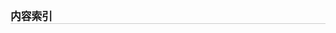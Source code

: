 <script>
// https://github.com/ghiculescu/jekyll-table-of-contents
$(document).ready(function() {
  var no_back_to_top_links = false

  var headers = $('h1, h2, h3, h4, h5, h6').filter(function() {return this.id}), // get all headers with an ID
      output = $('.toc');
  if (!headers.length || headers.length < 3 || !output.length)
    return;

  var get_level = function(ele) { return parseInt(ele.nodeName.replace("H", ""), 10) }
  var highest_level = headers.map(function(_, ele) { return get_level(ele) }).get().sort()[0]
  var return_to_top = '<i class="icon-arrow-up back-to-top">&uarr;</i>'
  //var return_to_top = ''

  var level = get_level(headers[0]), this_level, html = "<ul>";
  headers.on('click', function() {
    if (!no_back_to_top_links) window.location.hash = this.id
  }).addClass('clickable-header').each(function(_, header) {
    this_level = get_level(header);
    if (!no_back_to_top_links && this_level === highest_level) {
      $(header).addClass('top-level-header').after(return_to_top)
    }
    if (this_level === level) // same level as before; same indenting
      html += "<li><a href='#" + header.id + "'>" + header.innerHTML + "</a>";
    else if (this_level < level) // higher level than before; end parent ol
      html += "</ul></li><li><a href='#" + header.id + "'>" + header.innerHTML + "</a>";
    else if (this_level > level) // lower level than before; expand the previous to contain a ol
      html += "<ul><li><a href='#" + header.id + "'>" + header.innerHTML + "</a>";
    level = this_level; // update for the next one
  });
  html += "</ul>";
  if (!no_back_to_top_links) {
    $(document).on('click', '.back-to-top', function() {
      $(window).scrollTop(0)
      window.location.hash = ''
    })
  }
  output.hide().html(html).show('slow');
});
</script>
<div class="toc-header">
<div class="toc-title" style="font-weight: bold; font-size: 1.2em; padding:0.5em 15px 0 0; border-bottom:1px #cccccc solid;"> 内容索引 </div>
<div class="toc"></div>
</div>

